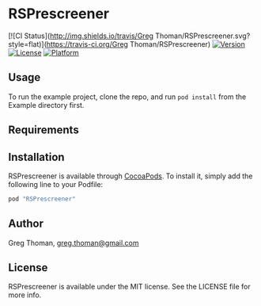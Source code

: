 # RSPrescreener

[![CI Status](http://img.shields.io/travis/Greg Thoman/RSPrescreener.svg?style=flat)](https://travis-ci.org/Greg Thoman/RSPrescreener)
[![Version](https://img.shields.io/cocoapods/v/RSPrescreener.svg?style=flat)](http://cocoapods.org/pods/RSPrescreener)
[![License](https://img.shields.io/cocoapods/l/RSPrescreener.svg?style=flat)](http://cocoapods.org/pods/RSPrescreener)
[![Platform](https://img.shields.io/cocoapods/p/RSPrescreener.svg?style=flat)](http://cocoapods.org/pods/RSPrescreener)

## Usage

To run the example project, clone the repo, and run `pod install` from the Example directory first.

## Requirements

## Installation

RSPrescreener is available through [CocoaPods](http://cocoapods.org). To install
it, simply add the following line to your Podfile:

```ruby
pod "RSPrescreener"
```

## Author

Greg Thoman, greg.thoman@gmail.com

## License

RSPrescreener is available under the MIT license. See the LICENSE file for more info.
